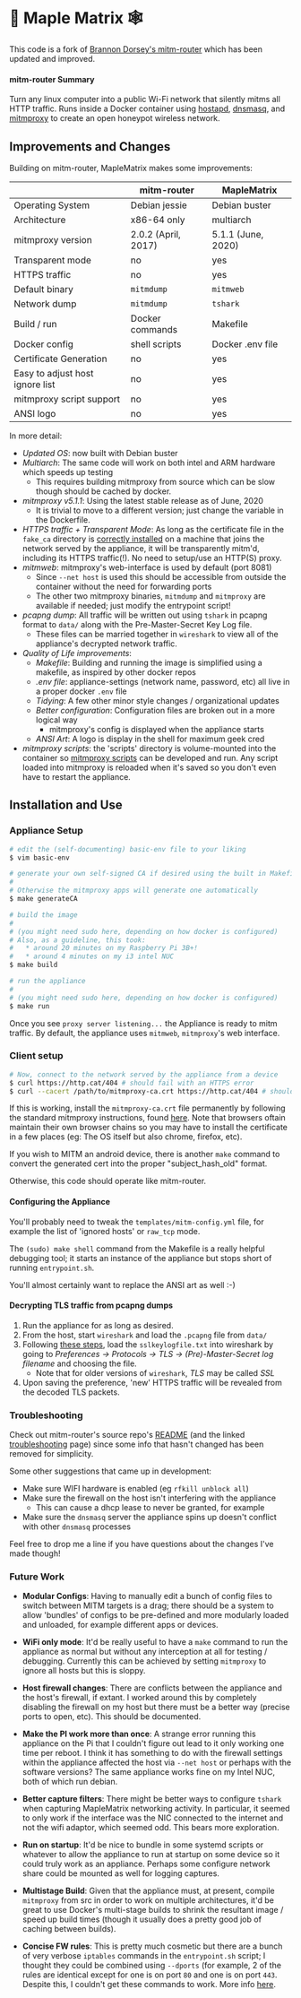 # 🍁 Maple Matrix 🕸️

This code is a fork of [Brannon Dorsey's mitm-router](https://github.com/brannondorsey/mitm-router) which has been updated and improved.

#### mitm-router Summary
Turn any linux computer into a public Wi-Fi network that silently mitms all HTTP traffic. Runs inside a Docker container using [hostapd](https://wiki.gentoo.org/wiki/Hostapd), [dnsmasq](http://www.thekelleys.org.uk/dnsmasq/doc.html), and [mitmproxy](https://mitmproxy.org/) to create an open honeypot wireless network.

## Improvements and Changes
Building on mitm-router, MapleMatrix makes some improvements:

|                                 |      mitm-router     |     MapleMatrix    |
|---------------------------------|----------------------|--------------------|
| Operating System                | Debian jessie        | Debian buster      |
| Architecture                    | x86-64 only          | multiarch          |
| mitmproxy version               | 2.0.2 (April, 2017)  | 5.1.1 (June, 2020) |
| Transparent mode                | no                   | yes                |
| HTTPS traffic                   | no                   | yes                |
| Default binary                  | `mitmdump`           | `mitmweb`          |
| Network dump                    | `mitmdump`           | `tshark`           |
| Build / run                     | Docker commands      | Makefile           |
| Docker config                   | shell scripts        | Docker .env file   |
| Certificate Generation          | no                   | yes                |
| Easy to adjust host ignore list | no                   | yes                |
| mitmproxy script support        | no                   | yes                |
| ANSI logo                       | no                   | yes                |

In more detail:

* *Updated OS*: now built with Debian buster
* *Multiarch*: The same code will work on both intel and ARM hardware which speeds up testing
    * This requires building mitmproxy from source which can be slow though should be cached by docker.
* *mitmproxy v5.1.1*: Using the latest stable release as of June, 2020
    * It is trivial to move to a different version; just change the variable in the Dockerfile.
* *HTTPS traffic + Transparent Mode*: As long as the certificate file in the `fake_ca` directory is [correctly installed](https://docs.mitmproxy.org/stable/concepts-certificates/#installing-the-mitmproxy-ca-certificate-manually) on a machine that joins the network served by the appliance, it will be transparently mitm'd, including its HTTPS traffic(!).  No need to setup/use an HTTP(S) proxy.
* *mitmweb*: mitmproxy's web-interface is used by default (port 8081)
    * Since `--net host` is used this should be accessible from outside the container without the need for forwarding ports
    * The other two mitmproxy binaries, `mitmdump` and `mitmproxy` are available if needed; just modify the entrypoint script!
* *pcapng dump*: All traffic will be written out using `tshark` in pcapng format to `data/` along with the Pre-Master-Secret Key Log file.
    * These files can be married together in `wireshark` to view all of the appliance's decrypted network traffic.
* *Quality of Life improvements*:
    * *Makefile*: Building and running the image is simplified using a makefile, as inspired by other docker repos
    * *.env file*: appliance-settings (network name, password, etc) all live in a proper docker `.env` file
    * *Tidying*: A few other minor style changes / organizational updates
    * *Better configuration*: Configuration files are broken out in a more logical way
        * mitmproxy's config is displayed when the appliance starts
    * *ANSI Art*: A logo is display in the shell for maximum geek cred
* *mitmproxy scripts*: the 'scripts' directory is volume-mounted into the container so [mitmproxy scripts](https://docs.mitmproxy.org/stable/addons-scripting/) can be developed and run.  Any script loaded into mitmproxy is reloaded when it's saved so you don't even have to restart the appliance.

## Installation and Use
### Appliance Setup
```bash
# edit the (self-documenting) basic-env file to your liking
$ vim basic-env

# generate your own self-signed CA if desired using the built in Makefile
#
# Otherwise the mitmproxy apps will generate one automatically
$ make generateCA

# build the image
#
# (you might need sudo here, depending on how docker is configured)
# Also, as a guideline, this took:
#   * around 20 minutes on my Raspberry Pi 3B+!
#   * around 4 minutes on my i3 intel NUC
$ make build

# run the appliance
#
# (you might need sudo here, depending on how docker is configured)
$ make run
```

Once you see `proxy server listening...` the Appliance is ready to mitm traffic.  By default, the appliance uses `mitmweb`, `mitmproxy`'s web interface.

### Client setup
```bash
# Now, connect to the network served by the appliance from a device
$ curl https://http.cat/404 # should fail with an HTTPS error
$ curl --cacert /path/to/mitmproxy-ca.crt https://http.cat/404 # should work without error
```

If this is working, install the `mitmproxy-ca.crt` file permanently by following the standard mitmproxy instructions, found [here](https://docs.mitmproxy.org/stable/concepts-certificates/#installing-the-mitmproxy-ca-certificate-manually).  Note that browsers oftain maintain their own browser chains so you may have to install the certificate in a few places (eg: The OS itself but also chrome, firefox, etc).

If you wish to MITM an android device, there is another `make` command to convert the generated cert into the proper "subject_hash_old" format.

Otherwise, this code should operate like mitm-router.

#### Configuring the Appliance
You'll probably need to tweak the `templates/mitm-config.yml` file, for example the list of 'ignored hosts' or `raw_tcp` mode.

The `(sudo) make shell` command from the Makefile is a really helpful debugging tool; it starts an instance of the appliance but stops short of running `entrypoint.sh`.

You'll almost certainly want to replace the ANSI art as well :-)

#### Decrypting TLS traffic from pcapng dumps
1. Run the appliance for as long as desired.
2. From the host, start `wireshark` and load the `.pcapng` file from `data/`
3. Following [these steps](https://wiki.wireshark.org/TLS?action=show&redirect=SSL#Using_the_.28Pre.29-Master-Secret), load the `sslkeylogfile.txt` into wireshark by going to *Preferences -> Protocols -> TLS -> (Pre)-Master-Secret log filename* and choosing the file.
    * Note that for older versions of `wireshark`, *TLS* may be called *SSL*
4. Upon saving the preference, 'new' HTTPS traffic will be revealed from the decoded TLS packets.

### Troubleshooting
Check out mitm-router's source repo's [README](https://github.com/brannondorsey/mitm-router/blob/master/README.md) (and the linked [troubleshooting](https://github.com/brannondorsey/mitm-router/blob/master/troubleshooting.md) page) since some info that hasn't changed has been removed for simplicity.

Some other suggestions that came up in development:
* Make sure WIFI hardware is enabled (eg `rfkill unblock all`)
* Make sure the firewall on the host isn't interfering with the appliance
    * This can cause a dhcp lease to never be granted, for example
* Make sure the `dnsmasq` server the appliance spins up doesn't conflict with other `dnsmasq` processes

Feel free to drop me a line if you have questions about the changes I've made though!

### Future Work
* **Modular Configs**: Having to manually edit a bunch of config files to switch between MITM targets is a drag; there should be a system to allow 'bundles' of configs to be pre-defined and more modularly loaded and unloaded, for example different apps or devices.

* **WiFi only mode**: It'd be really useful to have a `make` command to run the appliance as normal but without any interception at all for testing / debugging.  Currently this can be achieved by setting `mitmproxy` to ignore all hosts but this is sloppy.

* **Host firewall changes**: There are conflicts between the appliance and the host's firewall, if extant.  I worked around this by completely disabling the firewall on my host but there must be a better way (precise ports to open, etc).  This should be documented.

* **Make the PI work more than once**: A strange error running this appliance on the Pi that I couldn't figure out lead to it only working one time per reboot.  I think it has something to do with the firewall settings within the appliance affected the host via `--net host` or perhaps with the software versions?  The same appliance works fine on my Intel NUC, both of which run debian.

* **Better capture filters**: There might be better ways to configure `tshark` when capturing MapleMatrix networking activity.  In particular, it seemed to only work if the interface was the NIC connected to the internet and not the wifi adaptor, which seemed odd.  This bears more exploration.

* **Run on startup**: It'd be nice to bundle in some systemd scripts or whatever to allow the appliance to run at startup on some device so it could truly work as an appliance.  Perhaps some configure network share could be mounted as well for logging captures.

* **Multistage Build**: Given that the appliance must, at present, compile `mitmproxy` from src in order to work on multiple architectures, it'd be great to use Docker's multi-stage builds to shrink the resultant image / speed up build times (though it usually does a pretty good job of caching between builds).

* **Concise FW rules**: This is pretty much cosmetic but there are a bunch of very verbose `iptables` commands in the `entrypoint.sh` script; I thought they could be combined using `--dports` (for example, 2 of the rules are identical except for one is on port `80` and one is on port `443`.  Despite this, I couldn't get these commands to work.   More info [here](https://serverfault.com/questions/353130/iptables-and-multiple-ports).
